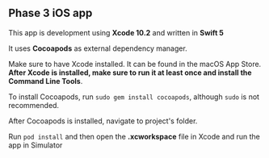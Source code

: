 ## Phase 3 iOS app

This app is development using **Xcode 10.2** and written in **Swift 5**

It uses **Cocoapods** as external dependency manager.

Make sure to have Xcode installed. It can be found in the macOS App Store. **After Xcode is installed, make sure to run it at least once and install the Command Line Tools**.

To install Cocoapods, run `sudo gem install cocoapods`, although `sudo` is not recommended.

After Cocoapods is installed, navigate to project's folder.

Run `pod install` and then open the **.xcworkspace** file in Xcode and run the app in Simulator